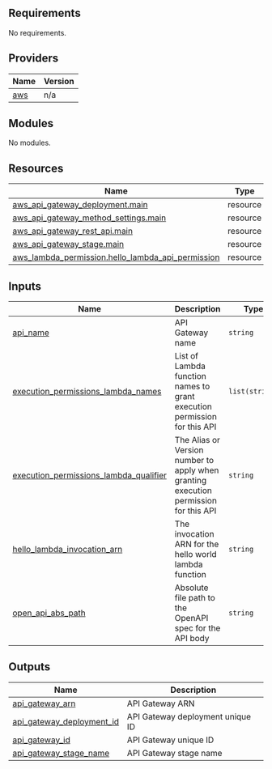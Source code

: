 <!-- BEGIN_TF_DOCS -->
## Requirements

No requirements.

## Providers

| Name | Version |
|------|---------|
| <a name="provider_aws"></a> [aws](#provider\_aws) | n/a |

## Modules

No modules.

## Resources

| Name | Type |
|------|------|
| [aws_api_gateway_deployment.main](https://registry.terraform.io/providers/hashicorp/aws/latest/docs/resources/api_gateway_deployment) | resource |
| [aws_api_gateway_method_settings.main](https://registry.terraform.io/providers/hashicorp/aws/latest/docs/resources/api_gateway_method_settings) | resource |
| [aws_api_gateway_rest_api.main](https://registry.terraform.io/providers/hashicorp/aws/latest/docs/resources/api_gateway_rest_api) | resource |
| [aws_api_gateway_stage.main](https://registry.terraform.io/providers/hashicorp/aws/latest/docs/resources/api_gateway_stage) | resource |
| [aws_lambda_permission.hello_lambda_api_permission](https://registry.terraform.io/providers/hashicorp/aws/latest/docs/resources/lambda_permission) | resource |

## Inputs

| Name | Description | Type | Default | Required |
|------|-------------|------|---------|:--------:|
| <a name="input_api_name"></a> [api\_name](#input\_api\_name) | API Gateway name | `string` | n/a | yes |
| <a name="input_execution_permissions_lambda_names"></a> [execution\_permissions\_lambda\_names](#input\_execution\_permissions\_lambda\_names) | List of Lambda function names to grant execution permission for this API | `list(string)` | `[]` | no |
| <a name="input_execution_permissions_lambda_qualifier"></a> [execution\_permissions\_lambda\_qualifier](#input\_execution\_permissions\_lambda\_qualifier) | The Alias or Version number to apply when granting execution permission for this API | `string` | `"Live"` | no |
| <a name="input_hello_lambda_invocation_arn"></a> [hello\_lambda\_invocation\_arn](#input\_hello\_lambda\_invocation\_arn) | The invocation ARN for the hello world lambda function | `string` | n/a | yes |
| <a name="input_open_api_abs_path"></a> [open\_api\_abs\_path](#input\_open\_api\_abs\_path) | Absolute file path to the OpenAPI spec for the API body | `string` | n/a | yes |

## Outputs

| Name | Description |
|------|-------------|
| <a name="output_api_gateway_arn"></a> [api\_gateway\_arn](#output\_api\_gateway\_arn) | API Gateway ARN |
| <a name="output_api_gateway_deployment_id"></a> [api\_gateway\_deployment\_id](#output\_api\_gateway\_deployment\_id) | API Gateway deployment unique ID |
| <a name="output_api_gateway_id"></a> [api\_gateway\_id](#output\_api\_gateway\_id) | API Gateway unique ID |
| <a name="output_api_gateway_stage_name"></a> [api\_gateway\_stage\_name](#output\_api\_gateway\_stage\_name) | API Gateway stage name |
<!-- END_TF_DOCS -->